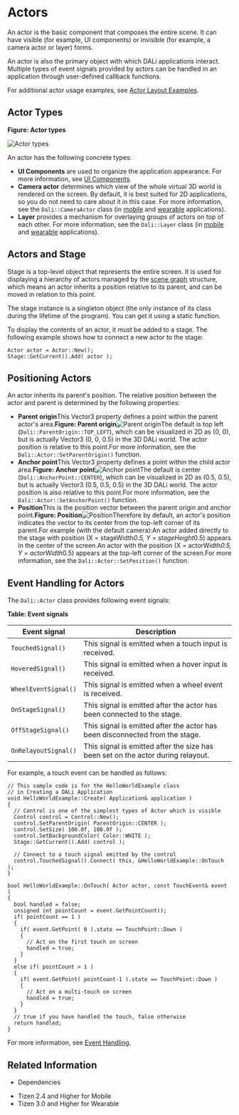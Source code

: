 # Actors


An actor is the basic component that composes the entire scene. It can have visible (for example, UI components) or invisible (for example, a camera actor or layer) forms.

An actor is also the primary object with which DALi applications interact. Multiple types of event signals provided by actors can be handled in an application through user-defined callback functions.

For additional actor usage examples, see [Actor Layout Examples](layout.md#example).

## Actor Types

**Figure: Actor types**

![Actor types](./media/actor_types.png)

An actor has the following concrete types:

- **UI Components** are used to organize the application appearance. For more information, see [UI Components](ui-components.md).
- **Camera actor** determines which view of the whole virtual 3D world is rendered on the screen. By default, it is best suited for 2D applications, so you do not need to care about it in this case. For more information, see the `Dali::CameraActor` class (in [mobile](../../../../../org.tizen.native.mobile.apireference/classDali_1_1CameraActor.html) and [wearable](../../../../../org.tizen.native.wearable.apireference/classDali_1_1CameraActor.html) applications).
- **Layer** provides a mechanism for overlaying groups of actors on top of each other. For more information, see the `Dali::Layer` class (in [mobile](../../../../../org.tizen.native.mobile.apireference/classDali_1_1Layer.html) and [wearable](../../../../../org.tizen.native.wearable.apireference/classDali_1_1Layer.html) applications).

## Actors and Stage

Stage is a top-level object that represents the entire screen. It is used for displaying a hierarchy of actors managed by the [scene graph](http://en.wikipedia.org/wiki/Scene_graph) structure, which means an actor inherits a position relative to its parent, and can be moved in relation to this point.

The stage instance is a singleton object (the only instance of its class during the lifetime of the program). You can get it using a static function.

To display the contents of an actor, it must be added to a stage. The following example shows how to connect a new actor to the stage:

```
Actor actor = Actor::New();
Stage::GetCurrent().Add( actor );
```

## Positioning Actors

An actor inherits its parent's position. The relative position between the actor and parent is determined by the following properties:

- **Parent origin**This Vector3 property defines a point within the parent actor's area.**Figure: Parent origin**![Parent origin](./media/parent_origin.png)The default is top left (`Dali::ParentOrigin::TOP_LEFT`), which can be visualized in 2D as (0, 0), but is actually Vector3 (0, 0, 0.5) in the 3D DALi world. The actor position is relative to this point.For more information, see the `Dali::Actor::SetParentOrigin()` function.
- **Anchor point**This Vector3 property defines a point within the child actor area.**Figure: Anchor point**![Anchor point](./media/anchor_point.png)The default is center (`Dali::AnchorPoint::CENTER`), which can be visualized in 2D as (0.5, 0.5), but is actually Vector3 (0.5, 0.5, 0.5) in the 3D DALi world. The actor position is also relative to this point.For more information, see the `Dali::Actor::SetAnchorPoint()` function.
- **Position**This is the position vector between the parent origin and anchor point.**Figure: Position**![Position](./media/actor_position.png)Therefore by default, an actor's position indicates the vector to its center from the top-left corner of its parent.For example (with the default camera):An actor added directly to the stage with position (X = stageWidth*0.5, Y = stageHeight*0.5) appears in the center of the screen.An actor with the position (X = actorWidth*0.5, Y = actorWidth*0.5) appears at the top-left corner of the screen.For more information, see the `Dali::Actor::SetPosition()` function.

## Event Handling for Actors

The `Dali::Actor` class provides following event signals:

**Table: Event signals**

| Event signal         | Description                              |
|----------------------|------------------------------------------|
| `TouchedSignal()`    | This signal is emitted when a touch input is received. |
| `HoveredSignal()`    | This signal is emitted when a hover input is received. |
| `WheelEventSignal()` | This signal is emitted when a wheel event is received. |
| `OnStageSignal()`    | This signal is emitted after the actor has been connected to the stage. |
| `OffStageSignal()`   | This signal is emitted after the actor has been disconnected from the stage. |
| `OnRelayoutSignal()` | This signal is emitted after the size has been set on the actor during relayout. |

For example, a touch event can be handled as follows:

```
// This sample code is for the HelloWorldExample class
// in Creating a DALi Application
void HelloWorldExample::Create( Application& application )
{
  // Control is one of the simplest types of Actor which is visible
  Control control = Control::New();
  control.SetParentOrigin( ParentOrigin::CENTER );
  control.SetSize( 100.0f, 100.0f );
  control.SetBackgroundColor( Color::WHITE );
  Stage::GetCurrent().Add( control );

  // Connect to a touch signal emitted by the control
  control.TouchedSignal().Connect( this, &HelloWorldExample::OnTouch );
}

bool HelloWorldExample::OnTouch( Actor actor, const TouchEvent& event )
{
  bool handled = false;
  unsigned int pointCount = event.GetPointCount();
  if( pointCount == 1 )
  {
    if( event.GetPoint( 0 ).state == TouchPoint::Down )
    {
      // Act on the first touch on screen
      handled = true;
    }
  }
  else if( pointCount > 1 )
  {
    if( event.GetPoint( pointCount-1 ).state == TouchPoint::Down )
    {
      // Act on a multi-touch on screen
      handled = true;
    }
  }
  // true if you have handled the touch, false otherwise
  return handled;
}
```

For more information, see [Event Handling](event-handling.md).

## Related Information
* Dependencies
 - Tizen 2.4 and Higher for Mobile
 - Tizen 3.0 and Higher for Wearable
